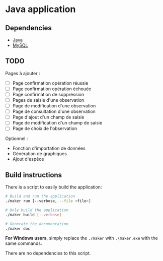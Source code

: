 # Java application

## Dependencies

- [Java](https://www.java.com/)
- [MySQL](https://www.mysql.com/)

## TODO

Pages à ajouter :
- [ ] Page confirmation opération réussie
- [ ] Page confirmation opération échouée
- [ ] Page confirmation de suppression
- [ ] Pages de saisie d'une observation
- [ ] Page de modification d'une observation
- [ ] Page de consultation d'une observation
- [ ] Page d'ajout d'un champ de saisie
- [ ] Page de modification d'un champ de saisie
- [ ] Page de choix de l'observation

Optionnel :
- Fonction d'importation de données
- Génération de graphiques
- Ajout d'espèce

## Build instructions

There is a script to easily build the application:

```bash
# Build and run the application
./maker run [--verbose, --file <file>]

# Only build the application
./maker build [--verbose]

# Generate the documentation
./maker doc
```

**For Windows users**, simply replace the `./maker` with `.\maker.exe` with the same commands.

There are no dependencies to this script.